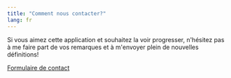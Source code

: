 ```yaml
---
title: "Comment nous contacter?"
lang: fr
---
```


Si vous aimez cette application et souhaitez la voir progresser, n'hésitez pas à
me faire part de vos remarques et à m'envoyer plein de nouvelles définitions!

<a class="btn btn-primary btn-lg" href="https://docs.google.com/forms/d/1twlFd6Y3-BNf9l1JTH42yatGEQvXgpmm_wd_2wOLlS0/prefill" role="button"><span class="fas fa-envelope"></span> Formulaire de contact</a>
